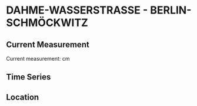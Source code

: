 # DAHME-WASSERSTRASSE - BERLIN-SCHMÖCKWITZ

## Current Measurement

Current measurement: <Value topic="rivers/pegel-online/DAW/BERLIN-SCHMOECKWITZ/measurementValue"/> cm

## Time Series

<TimeSeries topic="rivers/pegel-online/DAW/BERLIN-SCHMOECKWITZ/measurementValue" period="week" />

## Location

<WorldMap>
  <Marker lat="52.37439814035875" lon="13.65358105497861" labelTopic="rivers/pegel-online/DAW/BERLIN-SCHMOECKWITZ/measurementValue" />
</WorldMap>
